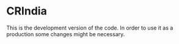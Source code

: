# CRIndia
This is the development version of the code.
In order to use it as a production some changes might be necessary.

